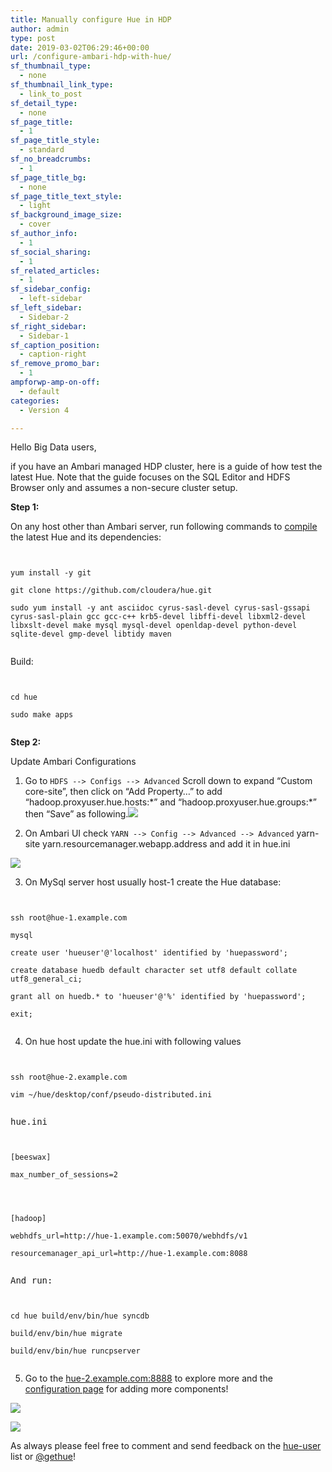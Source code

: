 ```yaml
---
title: Manually configure Hue in HDP
author: admin
type: post
date: 2019-03-02T06:29:46+00:00
url: /configure-ambari-hdp-with-hue/
sf_thumbnail_type:
  - none
sf_thumbnail_link_type:
  - link_to_post
sf_detail_type:
  - none
sf_page_title:
  - 1
sf_page_title_style:
  - standard
sf_no_breadcrumbs:
  - 1
sf_page_title_bg:
  - none
sf_page_title_text_style:
  - light
sf_background_image_size:
  - cover
sf_author_info:
  - 1
sf_social_sharing:
  - 1
sf_related_articles:
  - 1
sf_sidebar_config:
  - left-sidebar
sf_left_sidebar:
  - Sidebar-2
sf_right_sidebar:
  - Sidebar-1
sf_caption_position:
  - caption-right
sf_remove_promo_bar:
  - 1
ampforwp-amp-on-off:
  - default
categories:
  - Version 4

---
```

Hello Big Data users,

if you have an Ambari managed HDP cluster, here is a guide of how test the latest Hue. Note that the guide focuses on the SQL Editor and HDFS Browser only and assumes a non-secure cluster setup.

**Step 1:**

On any host other than Ambari server, run following commands to [compile][1] the latest Hue and its dependencies:

<pre><code class="bash">

yum install -y git

git clone https://github.com/cloudera/hue.git

sudo yum install -y ant asciidoc cyrus-sasl-devel cyrus-sasl-gssapi cyrus-sasl-plain gcc gcc-c++ krb5-devel libffi-devel libxml2-devel libxslt-devel make mysql mysql-devel openldap-devel python-devel sqlite-devel gmp-devel libtidy maven

</code></pre>

Build:

<pre><code class="bash">

cd hue

sudo make apps

</code></pre>

**Step 2:**

Update Ambari Configurations

1. Go to `HDFS --> Configs --> Advanced` Scroll down to expand “Custom core-site”, then click on “Add Property…” to add “hadoop.proxyuser.hue.hosts:\*” and “hadoop.proxyuser.hue.groups:\*” then “Save” as following.[<img src="https://cdn.gethue.com/uploads/2019/02/Screen-Shot-2019-02-27-at-3.05.28-PM.png"/>][2]

2. On Ambari UI check `YARN --> Config --> Advanced --> Advanced` yarn-site yarn.resourcemanager.webapp.address and add it in hue.ini

[<img src="https://cdn.gethue.com/uploads/2019/02/Screen-Shot-2019-02-27-at-3.10.39-PM.png"/>][3]

3. On MySql server host usually host-1 create the Hue database:

<pre><code class="bash">

ssh root@hue-1.example.com

mysql

create user 'hueuser'@'localhost' identified by 'huepassword';

create database huedb default character set utf8 default collate utf8_general_ci;

grant all on huedb.* to 'hueuser'@'%' identified by 'huepassword';

exit;

</code></pre>

4. On hue host update the hue.ini with following values

<pre><code class="bash">

ssh root@hue-2.example.com

vim ~/hue/desktop/conf/pseudo-distributed.ini

</code></pre>

<pre>hue.ini</pre>

<pre><code class="bash">

[beeswax]

max_number_of_sessions=2

</code></pre>

<pre><code class="bash">

[hadoop]

webhdfs_url=http://hue-1.example.com:50070/webhdfs/v1

resourcemanager_api_url=http://hue-1.example.com:8088

</code></pre>

<pre>And run:</pre>

<pre><code class="bash">

cd hue build/env/bin/hue syncdb

build/env/bin/hue migrate

build/env/bin/hue runcpserver

</code></pre>

5. Go to the [hue-2.example.com:8888][4] to explore more and the [configuration page][5] for adding more components!

[<img src="https://cdn.gethue.com/uploads/2019/02/HiveEditor.png"/>][6]

[<img src="https://cdn.gethue.com/uploads/2019/02/fileBrowser.png"/>][7]

<span style="font-weight: 400;">As always please feel free to comment and send feedback on the </span>[<span style="font-weight: 400;">hue-user</span>][8] <span style="font-weight: 400;">list or </span>[<span style="font-weight: 400;">@gethue</span>][9]<span style="font-weight: 400;">!</span>

 [1]: https://docs.gethue.com/administrator/
 [2]: https://cdn.gethue.com/uploads/2019/02/Screen-Shot-2019-02-27-at-3.05.28-PM.png
 [3]: https://cdn.gethue.com/uploads/2019/02/Screen-Shot-2019-02-27-at-3.10.39-PM.png
 [4]: http://hue-2.example.com:8888
 [5]: https://gethue.com/how-to-configure-hue-in-your-hadoop-cluster/
 [6]: https://cdn.gethue.com/uploads/2019/02/HiveEditor.png
 [7]: https://cdn.gethue.com/uploads/2019/02/fileBrowser.png
 [8]: http://groups.google.com/a/cloudera.org/group/hue-user
 [9]: https://twitter.com/gethue
